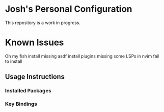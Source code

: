 # Josh's Personal Configuration

This repository is a work in progress.
 
# Known Issues
Oh my fish install missing
asdf install plugins missing
some LSPs in nvim fail to install

## Usage Instructions

### Installed Packages

### Key Bindings

